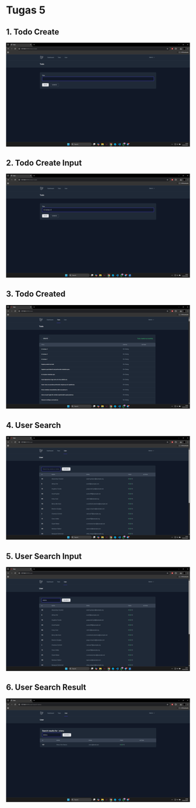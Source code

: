 # Tugas 5

## 1. Todo Create
![alt text](/screenshots/Screenshot%20(260).png)
## 2. Todo Create Input
![alt text](/screenshots/Screenshot%20(264).png)
## 3. Todo Created
![alt text](/screenshots/Screenshot%20(261).png)
## 4. User Search
![alt text](/screenshots/Screenshot%20(262).png)
## 5. User Search Input
![alt text](/screenshots/Screenshot%20(265).png)
## 6. User Search Result
![alt text](/screenshots/Screenshot%20(263).png)